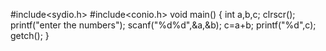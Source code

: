 #include<sydio.h>
#include<conio.h>
void main()
{
int a,b,c;
clrscr();
printf("enter the numbers");
scanf("%d%d",&a,&b);
c=a+b;
printf("%d",c);
getch();
}
